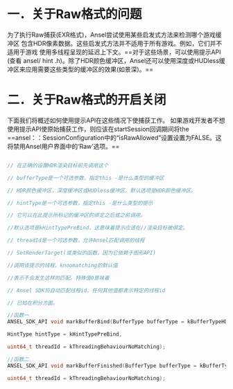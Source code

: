  #  一．关于Raw格式的问题
 为了执行Raw捕获(EXR格式)，Ansel尝试使用某些启发式方法来检测哪个游戏缓冲区
包含HDR像素数据。这些启发式方法并不适用于所有游戏。例如，它们并不适用于游戏
使用多线程呈现的延迟上下文。==对于这些场景，可以使用提示API (查看 ansel/ hint .h)。除了HDR颜色缓冲区，Ansel还可以使用深度或HUDless缓冲区来应用需要这些类型的缓冲区的效果(如景深)。==

# 二．关于Raw格式的开启关闭

下面我们将概述如何使用提示API在这些情况下使捕获工作。
如果游戏开发者不想使用提示API使原始捕获工作，则应该在startSession回调期间将the ==ansel：：SessionConfiguration中的“isRawAllowed”设置设置为FALSE。这将禁用Ansel用户界面中的‘Raw’选项。==

```C++

// 在正确的设置HDR渲染目标前先调用这个

// bufferType是一个可选参数，指定this -是什么类型的缓冲区

// HDR颜色缓冲区，深度缓冲区或HUDless缓冲区。默认选项是HDR颜色缓冲区。

// hintType是一个可选参数，指定this -是什么类型的提示

// 它可以在此提示所标记的缓冲区的绑定之后或之前调用。

//默认选项是kHintTypePreBind，这意味着提示应该在//渲染目标被绑定。

// threadId是一个可选参数，允许Ansel匹配调用的线程

// SetRenderTarget(或类似的函数，因为它依赖于图形API)

//调用该提示的线程。knoomatching的默认值

//表示不会发生这样的匹配。特殊值0意味着

// Ansel SDK将自动匹配线程id。任何其他值都表示特定的线程id

// 已知在积分方面。

//函数一
ANSEL_SDK_API void markBufferBind(BufferType bufferType = kBufferTypeHDR,

HintType hintType = kHintTypePreBind,

uint64_t threadId = kThreadingBehaviourNoMatching);

//函数二
ANSEL_SDK_API void markBufferFinished(BufferType bufferType = kBufferTypeHDR,

uint64_t threadId = kThreadingBehaviourNoMatching);
```